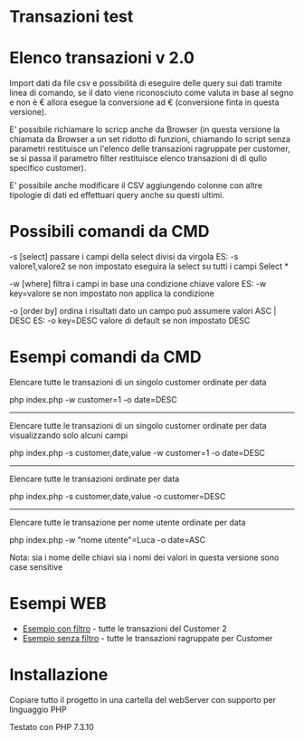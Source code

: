 # Transazioni test

# Elenco transazioni v 2.0

Import dati da file csv e possibilità di eseguire delle query sui dati tramite linea di comando, se il dato viene riconosciuto come valuta in base al segno e non è € allora esegue la conversione ad € (conversione finta in questa versione).

E' possibile richiamare lo scricp anche da Browser (in questa versione la chiamata da Browser a un set ridotto di funzioni, chiamando lo script senza parametri restituisce un l'elenco delle transazioni ragruppate per customer, se si passa il parametro filter restituisce elenco transazioni di di qullo specifico customer).

E' possibile anche modificare il CSV aggiungendo colonne con altre tipologie di dati ed effettuari query anche su questi ultimi.

# Possibili comandi da CMD

 -s [select] passare i campi della select divisi da virgola ES: -s valore1,valore2  se non impostato eseguira la select su tutti i campi Select *
 
 -w [where]  filtra i campi in base una condizione  chiave valore ES: -w key=valore se non impostato non applica la condizione 
 
 -o [order by] ordina i risultati dato un campo può assumere valori ASC | DESC ES: -o key=DESC valore di default se non impostato DESC

# Esempi comandi da CMD
Elencare tutte le transazioni di un singolo customer ordinate per data

php index.php -w customer=1 -o date=DESC

--------------------------------------------------------------------------------------------------------------

Elencare tutte le transazioni di un singolo customer ordinate per data visualizzando solo alcuni campi

php index.php -s customer,date,value  -w customer=1 -o date=DESC

--------------------------------------------------------------------------------------------------------------
Elencare tutte le transazioni ordinate per data

php index.php -s customer,date,value  -o customer=DESC

--------------------------------------------------------------------------------------------------------------
Elencare tutte le transazione per nome utente ordinate per data

php index.php   -w "nome utente"=Luca -o date=ASC


Nota: sia i nome delle chiavi sia i nomi dei valori in questa versione sono case sensitive

# Esempi WEB


* [Esempio con filtro](https://www.alessandrogiansante.com/test/transazioni/?filter=2) - tutte le transazioni del Customer 2
* [Esempio senza filtro](https://www.alessandrogiansante.com/test/transazioni/) - tutte le transazioni ragruppate per Customer 


# Installazione

Copiare tutto il progetto in una cartella del webServer con supporto per linguaggio PHP

Testato con PHP 7.3.10
